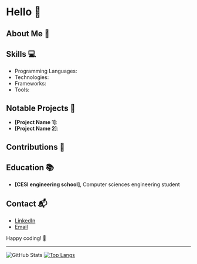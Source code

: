 # Hello 👋

## About Me 🚀

## Skills 💻
- Programming Languages: 
- Technologies: 
- Frameworks: 
- Tools: 

## Notable Projects 🚧
- **[Project Name 1]**: 
- **[Project Name 2]**: 

## Contributions 🤝

## Education 📚
- **[CESI engineering school]**, Computer sciences engineering student

## Contact 📬
- [LinkedIn](link_to_your_linkedin_profile)
- [Email](exemple@example.com)

Happy coding! 🚀

___
![GitHub Stats](https://github-readme-stats.vercel.app/api?username=ndium&theme=radical)
[![Top Langs](https://github-readme-stats.vercel.app/api/top-langs/?username=ndium&layout=compact)](https://github.com/ndium)


